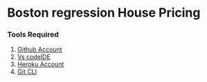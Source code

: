# Boston regression House Pricing


### Tools Required 

1. [Github Account](https://github.com/)
2. [Vs codeIDE](https://code.visualstudio.com/)
3. [Heroku Account](https://dashboard.heroku.com/)
4. [Git CLI](https://git-scm.com/downloads)
